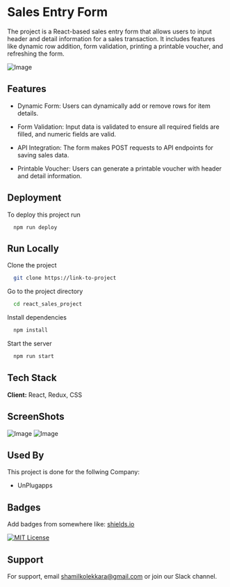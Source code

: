 
# Sales Entry Form

The project is a React-based sales entry form that allows users to input header and detail information for a sales transaction. It includes features like dynamic row addition, form validation, printing a printable voucher, and refreshing the form.


![Image](https://imgur.com/A9L98yE.png)


## Features

- Dynamic Form: Users can dynamically add or remove rows for item details.

- Form Validation: Input data is validated to ensure all required fields are filled, and numeric fields are valid.

- API Integration: The form makes POST requests to API endpoints for saving sales data.

- Printable Voucher: Users can generate a printable voucher with header and detail information.


## Deployment

To deploy this project run

```
  npm run deploy
```


## Run Locally

Clone the project

```bash
  git clone https://link-to-project
```

Go to the project directory

```bash
  cd react_sales_project
```

Install dependencies

```bash
  npm install
```

Start the server

```bash
  npm run start
```


## Tech Stack

**Client:** React, Redux, CSS



## ScreenShots

![Image](https://imgur.com/A9L98yE.png)
![Image](https://imgur.com/anEx5Hx.png)


## Used By

This project is done for the follwing Company:

- UnPlugapps


## Badges

Add badges from somewhere like: [shields.io](https://shields.io/)

[![MIT License](https://img.shields.io/badge/License-MIT-green.svg)](https://choosealicense.com/licenses/mit/)



## Support

For support, email shamilkolekkara@gmail.com or join our Slack channel.

